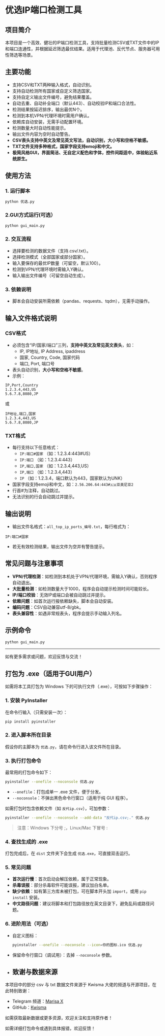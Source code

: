 # 优选IP端口检测工具

## 项目简介

本项目是一个高效、健壮的IP端口检测工具，支持批量检测CSV或TXT文件中的IP和端口连通性，并根据延迟筛选最优结果。适用于代理池、反代节点、服务器可用性筛选等场景。

## 主要功能
- 支持CSV和TXT两种输入格式，自动识别。
- 支持自动检测所有国家或自定义筛选国家。
- 支持自定义输出文件编号，避免结果覆盖。
- 自动去重、自动补全端口（默认443）、自动校验IP和端口合法性。
- 检测结果按延迟排序，输出最优N个。
- 检测到本机VPN/代理环境时需用户确认。
- 依赖库自动安装，无需手动配置环境。
- 检测数量大时自动性能提示。
- 输出文件内容为空时自动警告。
- **CSV表头支持中英文及常见英文写法，自动识别，大小写和空格不敏感。**
- **TXT文件支持多种格式，国家字段支持emoji和中文。**
- **极简风格GUI，界面简洁、无自定义配色和字体，控件间距适中，体验贴近系统原生。**

## 使用方法

### 1. 运行脚本

```bash
python 优选.py
```
### 2.GUI方式运行(可选）
```bash
python gui_main.py
```

### 2. 交互流程
- 选择要检测的数据文件（支持.csv/.txt）。
- 选择检测模式（全部国家或部分国家）。
- 输入要保存的最优IP数量（可留空，默认100）。
- 检测到VPN/代理环境时需输入Y确认。
- 输入输出文件编号（可留空自动生成）。

### 3. 依赖说明
- 脚本会自动安装所需依赖（pandas、requests、tqdm），无需手动操作。

## 输入文件格式说明

### CSV格式
- 必须包含“IP/国家/端口”三列，**支持中英文及常见英文表头**，如：
    - IP, IP地址, IP Address, ipaddress
    - 国家, Country, Code, 国家代码
    - 端口, Port, 端口号
- 表头自动识别，**大小写和空格不敏感**。
- 示例：

```
IP,Port,Country
1.2.3.4,443,US
5.6.7.8,8080,JP
```
或
```
IP地址,端口,国家
1.2.3.4,443,US
5.6.7.8,8080,JP
```

### TXT格式
- 每行支持以下任意格式：
    - `IP:端口#国家`  （如：1.2.3.4:443#US）
    - `IP:端口`        （如：1.2.3.4:443）
    - `IP,端口,国家`  （如：1.2.3.4,443,US）
    - `IP,端口`        （如：1.2.3.4,443）
    - `IP`            （如：1.2.3.4，端口默认为443，国家默认为UNK）
- 国家字段支持emoji和中文，如：`2.56.206.64:443#🇦🇲亚美尼亚2`
- 行首#为注释，自动跳过。
- 无法识别的行会自动跳过并提示。

## 输出说明
- 输出文件名格式：`all_top_ip_ports_编号.txt`，每行格式为：

```
IP:端口#国家
```

- 若无有效检测结果，输出文件为空并有警告提示。

## 常见问题与注意事项

- **VPN/代理检测**：如检测到本机处于VPN/代理环境，需输入Y确认，否则程序自动退出。
- **大批量检测**：如检测数量大于1000，程序会自动提示检测时间可能较长。
- **IP/端口校验**：无效IP或端口会被自动跳过并提示。
- **依赖问题**：如首次运行报依赖缺失，脚本会自动安装。
- **编码问题**：CSV自动兼容utf-8/gbk。
- **表头兼容性**：如遇非常规表头，程序会提示手动输入列名。

## 示例命令

```bash
python gui_main.py
```

---

如有更多需求或问题，欢迎反馈与交流！ 

## 打包为 .exe（适用于GUI用户）

如需将本工具打包为 Windows 下的可执行文件（.exe），可按如下步骤操作：

### 1. 安装 PyInstaller

在命令行输入（只需安装一次）：

```bash
pip install pyinstaller
```

### 2. 进入脚本所在目录

假设你的主脚本为 `优选.py`，请在命令行进入该文件所在目录。

### 3. 执行打包命令

最常用的打包命令如下：

```bash
pyinstaller --onefile --noconsole 优选.py
```

- `--onefile`：打包成单一 .exe 文件，便于分发。
- `--noconsole`：不弹出黑色命令行窗口（适用于纯 GUI 程序）。

如需打包时包含依赖文件（如 `反代ip.csv`），可加参数：

```bash
pyinstaller --onefile --noconsole --add-data "反代ip.csv;." 优选.py
```
> 注意：Windows 下分号 ;，Linux/Mac 下冒号 :

### 4. 查找生成的 .exe

打包完成后，在 `dist` 文件夹下会生成 `优选.exe`，可直接双击运行。

### 5. 常见问题

- **首次运行慢**：首次启动会解压依赖，属于正常现象。
- **杀毒误报**：部分杀毒软件可能误报，建议加白名单。
- **缺少依赖**：如有第三方库未被打包，可在脚本开头加 `import`，或用 `pip install` 安装。
- **中文路径问题**：建议将脚本和打包路径放在英文目录下，避免乱码或路径问题。

### 6. 进阶用法（可选）

- 自定义图标：
  ```bash
  pyinstaller --onefile --noconsole --icon=你的图标.ico 优选.py
  ```
- 保留命令行窗口（调试用）：去掉 `--noconsole` 参数。

- ## 致谢与数据来源

本项目中的部分 csv 与 txt 数据文件来源于 Kwisma 大佬的频道与开源项目，在此特别致谢：

- Telegram 频道：[Marisa X](https://t.me/Marisa_kristi)
- GitHub：[Kwisma](https://github.com/Kwisma)

如需获取最新数据或更多资源，欢迎关注和支持原作者！ 

如需详细打包命令或遇到具体报错，欢迎反馈！ 
